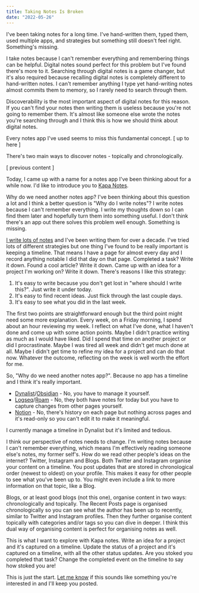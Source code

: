 ```yaml
---
title: Taking Notes Is Broken
date: "2022-05-26"
---
```


I've been taking notes for a long time. I've hand-written them, typed them, used multiple apps, and strategies but something still doesn't feel right. Something's missing.

I take notes because I can't remember everything and remembering things can be helpful. Digital notes sound perfect for this problem but I've found there's more to it. Searching through digital notes is a game changer, but it's also required because recalling digital notes is completely different to hand-written notes. I can't remember anything I type yet hand-writing notes almost commits them to memory, so I rarely need to search through them.

Discoverability is the most important aspect of digital notes for this reason. If you can't find your notes then writing them is useless because you're not going to remember them. It's almost like someone else wrote the notes you're searching through and I think this is how we should think about digital notes.

Every notes app I've used seems to miss this fundamental concept. [ up to here ]

There's two main ways to discover notes - topically and chronologically.

[ previous content ]

Today, I came up with a name for a notes app I've been thinking about for a while now. I'd like to introduce you to [Kapa Notes](https://kapanotes.com).

Why do we need another notes app? I've been thinking about this question a lot and I think a better question is "Why do I write notes"? I write notes because I can't remember everything. I write my thoughts down so I can find them later and hopefully turn them into something useful. I don't think there's an app out there solves this problem well enough. Something is missing.

[I write lots of notes](https://cadell.dev/blog/i-write-notes) and I've been writing them for over a decade. I've tried lots of different strategies but one thing I've found to be really important is keeping a timeline. That means I have a page for almost every day and I record anything notable I did that day on that page. Completed a task? Write it down. Found a cool article? Write it down. Came up with an idea for a project I'm working on? Write it down. There's reasons I like this strategy:

1. It's easy to write because you don't get lost in "where should I write this?". Just write it under today.
1. It's easy to find recent ideas. Just flick through the last couple days.
1. It's easy to see what you did in the last week.

The first two points are straightforward enough but the third point might need some more explanation. Every week, on a Friday morning, I spend about an hour reviewing my week. I reflect on what I've done, what I haven't done and come up with some action points. Maybe I didn't practice writing as much as I would have liked. Did I spend that time on another project or did I procrastinate. Maybe I was tired all week and didn't get much done at all. Maybe I didn't get time to refine my idea for a project and can do that now. Whatever the outcome, reflecting on the week is well worth the effort for me.

So, "Why do we need another notes app?". Because no app has a timeline and I think it's really important.

- [Dynalist](https://dynalist.io/)/[Obsidian](https://obsidian.md/) - No, you have to manage it yourself.
- [Logseq](https://logseq.com/)/[Roam](https://roamresearch.com/) - No, they both have notes for today but you have to capture changes from other pages yourself.
- [Notion](https://www.notion.so/) - No, there's history on each page but nothing across pages and it's read-only so you can't edit it to make it meaningful.

I currently manage a timeline in Dynalist but it's limited and tedious.

I think our perspective of notes needs to change. I'm writing notes because I can't remember everything, which means I'm effectively reading someone else's notes, my former self's. How do we read other people's ideas on the internet? Twitter, Instagram and Blogs. Both Twitter and Instagram organise your content on a timeline. You post updates that are stored in chronological order (newest to oldest) on your profile. This makes it easy for other people to see what you've been up to. You might even include a link to more information on that topic, like a Blog.

Blogs, or at least good blogs (not this one), organise content in two ways: chronologically and topically. The Recent Posts page is organised chronologically so you can see what the author has been up to recently, similar to Twitter and Instagram profiles. Then they further organise content topically with categories and/or tags so you can dive in deeper. I think this dual way of organising content is perfect for organising notes as well.

This is what I want to explore with Kapa notes. Write an idea for a project and it's captured on a timeline. Update the status of a project and it's captured on a timeline, with all the other status updates. Are you stoked you completed that task? Change the completed event on the timeline to say how stoked you are!

This is just the start. [Let me know](https://cadell.dev) if this sounds like something you're interested in and I'll keep you posted.
